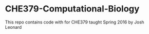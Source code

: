 # CHE379-Computational-Biology
This repo contains code with for CHE379 taught Spring 2016 by Josh Leonard

